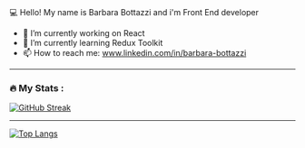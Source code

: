 ### 
💻 Hello!  My name is Barbara Bottazzi and i'm Front End developer

- 🔭 I’m currently working on React
- 🌱 I’m currently learning Redux Toolkit
- 📫 How to reach me: www.linkedin.com/in/barbara-bottazzi

---

### :fire: My Stats :
[![GitHub Streak](http://github-readme-streak-stats.herokuapp.com?user=barbiwonderland)](https://git.io/streak-stats)

---
[![Top Langs](https://github-readme-stats.vercel.app/api/top-langs/?username=barbiwonderland&layout=compact&theme=vision-friendly-dark)](https://github.com/anuraghazra/github-readme-stats)
